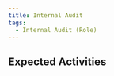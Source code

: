 ```yaml
---
title: Internal Audit
tags:
  - Internal Audit (Role)
---
```




## Expected Activities

<BokTagList tag="Internal Audit (Role)" filter="Activities" />